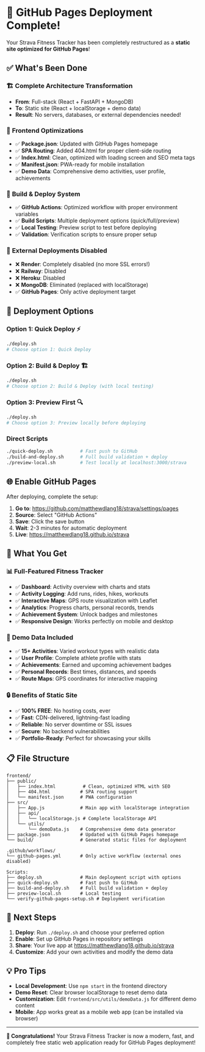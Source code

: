 # 🚀 GitHub Pages Deployment Complete!

Your Strava Fitness Tracker has been completely restructured as a **static site optimized for GitHub Pages**!

## ✅ What's Been Done

### 🏗️ **Complete Architecture Transformation**
- **From**: Full-stack (React + FastAPI + MongoDB)
- **To**: Static site (React + localStorage + demo data)
- **Result**: No servers, databases, or external dependencies needed!

### 📱 **Frontend Optimizations**
- ✅ **Package.json**: Updated with GitHub Pages homepage
- ✅ **SPA Routing**: Added 404.html for proper client-side routing
- ✅ **Index.html**: Clean, optimized with loading screen and SEO meta tags
- ✅ **Manifest.json**: PWA-ready for mobile installation
- ✅ **Demo Data**: Comprehensive demo activities, user profile, achievements

### 🔧 **Build & Deploy System**
- ✅ **GitHub Actions**: Optimized workflow with proper environment variables
- ✅ **Build Scripts**: Multiple deployment options (quick/full/preview)
- ✅ **Local Testing**: Preview script to test before deploying
- ✅ **Validation**: Verification scripts to ensure proper setup

### 🚫 **External Deployments Disabled**
- ❌ **Render**: Completely disabled (no more SSL errors!)
- ❌ **Railway**: Disabled
- ❌ **Heroku**: Disabled
- ❌ **MongoDB**: Eliminated (replaced with localStorage)
- ✅ **GitHub Pages**: Only active deployment target

## 🎯 Deployment Options

### **Option 1: Quick Deploy** ⚡
```bash
./deploy.sh
# Choose option 1: Quick Deploy
```

### **Option 2: Build & Deploy** 🏗️
```bash
./deploy.sh
# Choose option 2: Build & Deploy (with local testing)
```

### **Option 3: Preview First** 🔍
```bash
./deploy.sh
# Choose option 3: Preview locally before deploying
```

### **Direct Scripts**
```bash
./quick-deploy.sh          # Fast push to GitHub
./build-and-deploy.sh      # Full build validation + deploy
./preview-local.sh         # Test locally at localhost:3000/strava
```

## 🌐 Enable GitHub Pages

After deploying, complete the setup:

1. **Go to**: https://github.com/matthewdlang18/strava/settings/pages
2. **Source**: Select "GitHub Actions"
3. **Save**: Click the save button
4. **Wait**: 2-3 minutes for automatic deployment
5. **Live**: https://matthewdlang18.github.io/strava

## 🎉 What You Get

### 📊 **Full-Featured Fitness Tracker**
- ✅ **Dashboard**: Activity overview with charts and stats
- ✅ **Activity Logging**: Add runs, rides, hikes, workouts
- ✅ **Interactive Maps**: GPS route visualization with Leaflet
- ✅ **Analytics**: Progress charts, personal records, trends
- ✅ **Achievement System**: Unlock badges and milestones
- ✅ **Responsive Design**: Works perfectly on mobile and desktop

### 💾 **Demo Data Included**
- ✅ **15+ Activities**: Varied workout types with realistic data
- ✅ **User Profile**: Complete athlete profile with stats
- ✅ **Achievements**: Earned and upcoming achievement badges
- ✅ **Personal Records**: Best times, distances, and speeds
- ✅ **Route Maps**: GPS coordinates for interactive mapping

### 🔒 **Benefits of Static Site**
- ✅ **100% FREE**: No hosting costs, ever
- ✅ **Fast**: CDN-delivered, lightning-fast loading
- ✅ **Reliable**: No server downtime or SSL issues
- ✅ **Secure**: No backend vulnerabilities
- ✅ **Portfolio-Ready**: Perfect for showcasing your skills

## 📋 File Structure

```
frontend/
├── public/
│   ├── index.html          # Clean, optimized HTML with SEO
│   ├── 404.html           # SPA routing support
│   └── manifest.json      # PWA configuration
├── src/
│   ├── App.js             # Main app with localStorage integration
│   ├── api/
│   │   └── localStorage.js # Complete localStorage API
│   └── utils/
│       └── demoData.js    # Comprehensive demo data generator
├── package.json           # Updated with GitHub Pages homepage
└── build/                 # Generated static files for deployment

.github/workflows/
└── github-pages.yml       # Only active workflow (external ones disabled)

Scripts:
├── deploy.sh              # Main deployment script with options
├── quick-deploy.sh        # Fast push to GitHub
├── build-and-deploy.sh    # Full build validation + deploy
├── preview-local.sh       # Local testing
└── verify-github-pages-setup.sh # Deployment verification
```

## 🚀 Next Steps

1. **Deploy**: Run `./deploy.sh` and choose your preferred option
2. **Enable**: Set up GitHub Pages in repository settings
3. **Share**: Your live app at https://matthewdlang18.github.io/strava
4. **Customize**: Add your own activities and modify the demo data

## 💡 Pro Tips

- **Local Development**: Use `npm start` in the frontend directory
- **Demo Reset**: Clear browser localStorage to reset demo data
- **Customization**: Edit `frontend/src/utils/demoData.js` for different demo content
- **Mobile**: App works great as a mobile web app (can be installed via browser)

---

**🎊 Congratulations!** Your Strava Fitness Tracker is now a modern, fast, and completely free static web application ready for GitHub Pages deployment!
